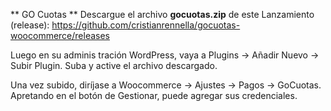 ** GO Cuotas **
Descargue el archivo **gocuotas.zip** de este Lanzamiento (release): https://github.com/cristianrennella/gocuotas-woocommerce/releases 

Luego en su adminis tración WordPress, vaya a Plugins -> Añadir Nuevo -> Subir Plugin. Suba y active el archivo descargado.

Una vez subido, diríjase a Woocommerce -> Ajustes -> Pagos -> GoCuotas. Apretando en el botón de Gestionar, puede agregar sus credenciales.
